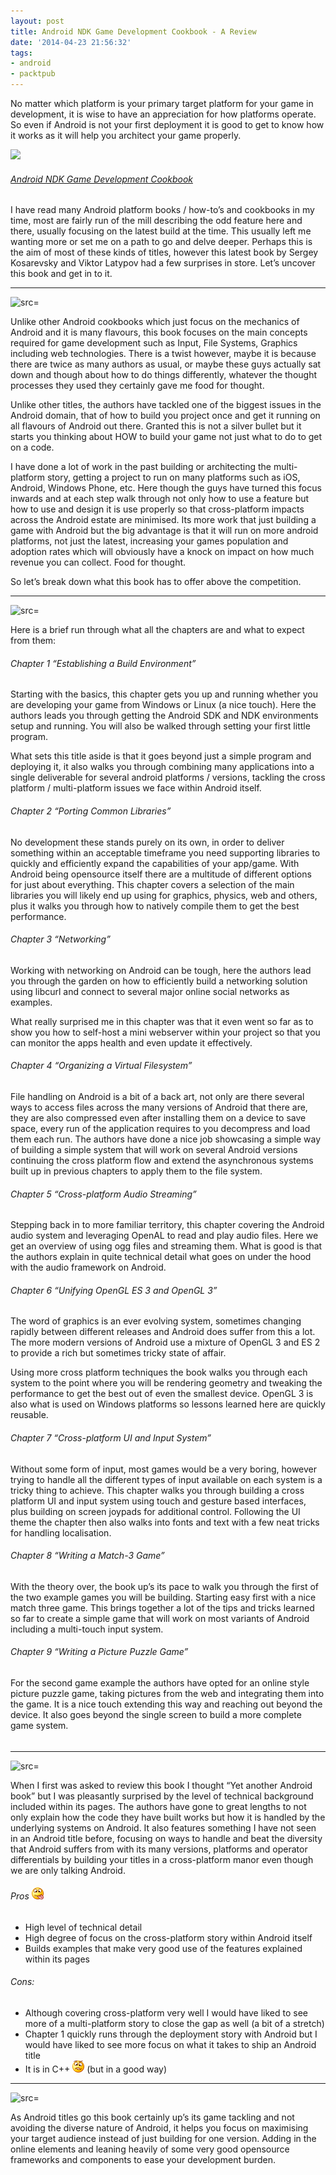 ```yaml
---
layout: post
title: Android NDK Game Development Cookbook - A Review
date: '2014-04-23 21:56:32'
tags:
- android
- packtpub
---
```


No matter which platform is your primary target platform for your game in development, it is wise to have an appreciation for how platforms operate.  So even if Android is not your first deployment it is good to get to know how it works as it will help you architect your game properly.

[![](http://dgdsbygo8mp3h.cloudfront.net/sites/default/files/imagecache/productview_larger/7785OS.jpg)](http://www.packtpub.com/android-ndk-game-development-cookbook/book)

###### [Android NDK Game Development Cookbook](http://www.packtpub.com/android-ndk-game-development-cookbook/book)

I have read many Android platform books / how-to’s and cookbooks in my time, most are fairly run of the mill describing the odd feature here and there, usually focusing on the latest build at the time.  This usually left me wanting more or set me on a path to go and delve deeper.  Perhaps this is the aim of most of these kinds of titles, however this latest book by Sergey Kosarevsky and Viktor Latypov had a few surprises in store.  Let’s uncover this book and get in to it.

* * *

![src=]()

Unlike other Android cookbooks which just focus on the mechanics of Android and it is many flavours, this book focuses on the main concepts required for game development such as Input, File Systems, Graphics including web technologies.  There is a twist however, maybe it is because there are twice as many authors as usual, or maybe these guys actually sat down and though about how to do things differently, whatever the thought processes they used they certainly gave me food for thought.

Unlike other titles, the authors have tackled one of the biggest issues in the Android domain, that of how to build you project once and get it running on all flavours of Android out there. Granted this is not a silver bullet but it starts you thinking about HOW to build your game not just what to do to get on a code.

I have done a lot of work in the past building or architecting the multi-platform story, getting a project to run on many platforms such as iOS, Android, Windows Phone, etc.  Here though the guys have turned this focus inwards and at each step walk through not only how to use a feature but how to use and design it is use properly so that cross-platform impacts across the Android estate are minimised. Its more work that just building a game with Android but the big advantage is that it will run on more android platforms, not just the latest, increasing your games population and adoption rates which will obviously have a knock on impact on how much revenue you can collect.  Food for thought.

So let’s break down what this book has to offer above the competition.

* * *

![src=]()

Here is a brief run through what all the chapters are and what to expect from them:

###### Chapter 1 “Establishing a Build Environment”

Starting with the basics, this chapter gets you up and running whether you are developing your game from Windows or Linux (a nice touch).  Here the authors leads you through getting the Android SDK and NDK environments setup and running.  You will also be walked through setting your first little program.

What sets this title aside is that it goes beyond just a simple program and deploying it, it also walks you through combining many applications into a single deliverable for several android platforms / versions, tackling the cross platform / multi-platform issues we face within Android itself.

###### Chapter 2 “Porting Common Libraries”

No development these stands purely on its own, in order to deliver something within an acceptable timeframe you need supporting libraries to quickly and efficiently expand the capabilities of your app/game.  With Android being opensource itself there are a multitude of different options for just about everything.  This chapter covers a selection of the main libraries you will likely end up using for graphics, physics, web and others, plus it walks you through how to natively compile them to get the best performance. 

###### Chapter 3 “Networking”

Working with networking on Android can be tough, here the authors lead you through the garden on how to efficiently build a networking solution using libcurl and connect to several major online social networks as examples.

What really surprised me in this chapter was that it even went so far as to show you how to self-host a mini webserver within your project so that you can monitor the apps health and even update it effectively. 

###### Chapter 4 “Organizing a Virtual Filesystem”

File handling on Android is a bit of a back art, not only are there several ways to access files across the many versions of Android that there are, they are also compressed even after installing them on a device to save space, every run of the application requires to you decompress and load them each run.  The authors have done a nice job showcasing a simple way of building a simple system that will work on several Android versions continuing the cross platform flow and extend the asynchronous systems built up in previous chapters to apply them to the file system.

###### Chapter 5 “Cross-platform Audio Streaming”

Stepping back in to more familiar territory, this chapter covering the Android audio system and leveraging OpenAL to read and play audio files.   Here we get an overview of using ogg files and streaming them.  What is good is that the authors explain in quite technical detail what goes on under the hood with the audio framework on Android.

###### Chapter 6 “Unifying OpenGL ES 3 and OpenGL 3”

The word of graphics is an ever evolving system, sometimes changing rapidly between different releases and Android does suffer from this a lot.  The more modern versions of Android use a mixture of OpenGL 3 and ES 2 to provide a rich but sometimes tricky state of affair.

Using more cross platform techniques the book walks you through each system to the point where you will be rendering geometry and tweaking the performance to get the best out of even the smallest device. OpenGL 3 is also what is used on Windows platforms so lessons learned here are quickly reusable.

###### Chapter 7 “Cross-platform UI and Input System”

Without some form of input, most games would be a very boring, however trying to handle all the different types of input available on each system is a tricky thing to achieve. This chapter walks you through building a cross platform UI and input system using touch and gesture based interfaces, plus building on screen joypads for additional control.  Following the UI theme the chapter then also walks into fonts and text with a few neat tricks for handling localisation. 

###### Chapter 8 “Writing a Match-3 Game”

With the theory over, the book up’s its pace to walk you through the first of the two example games you will be building. Starting easy first with a nice match three game.  This brings together a lot of the tips and tricks learned so far to create a simple game that will work on most variants of Android including a multi-touch input system.

###### Chapter 9 “Writing a Picture Puzzle Game”

For the second game example the authors have opted for an online style picture puzzle game, taking pictures from the web and integrating them into the game.  It is a nice touch extending this way and reaching out beyond the device.  It also goes beyond the single screen to build a more complete game system.

###### 

* * *

![src=]()

When I first was asked to review this book I thought “Yet another Android book” but I was pleasantly surprised by the level of technical background included within its pages.  The authors have gone to great lengths to not only explain how the code they have built works but how it is handled by the underlying systems on Android.  It also features something I have not seen in an Android title before, focusing on ways to handle and beat the diversity that Android suffers from with its many versions, platforms and operator differentials by building your titles in a cross-platform manor even though we are only talking Android.

 

###### Pros ![Smile with tongue out](/assets/img/wordpress/2014/04/wlEmoticon-smilewithtongueout1.png)

- High level of technical detail
- High degree of focus on the cross-platform story within Android itself
- Builds examples that make very good use of the features explained within its pages

###### Cons:

- Although covering cross-platform very well I would have liked to see more of a multi-platform story to close the gap as well (a bit of a stretch)
- Chapter 1 quickly runs through the deployment story with Android but I would have liked to see more focus on what it takes to ship an Android title
- It is in C++ ![Confused smile](/assets/img/wordpress/2014/04/wlEmoticon-confusedsmile.png) (but in a good way)

* * *

![src=]()

As Android titles go this book certainly up’s its game tackling and not avoiding the diverse nature of Android, it helps you focus on maximising your target audience instead of just building for one version.  Adding in the online elements and leaning heavily of some very good opensource frameworks and components to ease your development burden. 


